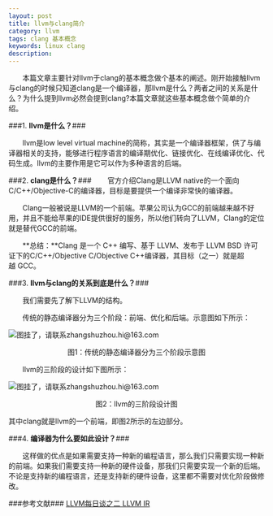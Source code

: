 ```yaml
---
layout: post
title: llvm与clang简介
category: llvm
tags: clang 基本概念
keywords: linux clang
description: 
---
```


&#160; &#160; &#160; &#160;本篇文章主要针对llvm于clang的基本概念做个基本的阐述。刚开始接触llvm与clang的时候只知道clang是一个编译器，那llvm是什么？两者之间的关系是什么？为什么提到llvm必然会提到clang?本篇文章就这些基本概念做个简单的介绍。

###1. **llvm是什么？**###

&#160; &#160; &#160; &#160;llvm是low level virtual machine的简称，其实是一个编译器框架，供了与编译器相关的支持，能够进行程序语言的编译期优化、链接优化、在线编译优化、代码生成。llvm的主要作用是它可以作为多种语言的后端。

###2. **clang是什么？**###
&#160; &#160; &#160; &#160;官方介绍Clang是LLVM native的一个面向C/C++/Objective-C的编译器，目标是要提供一个编译非常快的编译器。

&#160; &#160; &#160; &#160;Clang一般被说是LLVM的一个前端。苹果公司认为GCC的前端越来越不好用，并且不能给苹果的IDE提供很好的服务，所以他们转向了LLVM，Clang的定位就是替代GCC的前端。

&#160; &#160; &#160; &#160;**总结：**Clang 是一个 C++ 编写、基于 LLVM、发布于 LLVM BSD 许可证下的C/C++/Objective C/Objective C++编译器，其目标（之一）就是超越 GCC。

###3. **llvm与clang的关系到底是什么？**###

&#160; &#160; &#160; &#160;我们需要先了解下LLVM的结构。

&#160; &#160; &#160; &#160;传统的静态编译器分为三个阶段：前端、优化和后端。示意图如下所示：

![图挂了，请联系zhangshuzhou.hi@163.com](http://7xiif2.com1.z0.glb.clouddn.com/2015-07-12-001.png "Optional title")

<div style="text-align:center">图1：传统的静态编译器分为三个阶段示意图</div>

&#160; &#160; &#160; &#160;llvm的三阶段的设计如下图所示：

![图挂了，请联系zhangshuzhou.hi@163.com](http://7xiif2.com1.z0.glb.clouddn.com/2015-07-12-002.png "Optional title")

<div style="text-align:center">图2：llvm的三阶段设计图</div>

其中clang就是llvm的一个前端，即图2所示的左边部分。

###4. **编译器为什么要如此设计？**###

&#160; &#160; &#160; &#160;这样做的优点是如果需要支持一种新的编程语言，那么我们只需要实现一种新的前端。如果我们需要支持一种新的硬件设备，那我们只需要实现一个新的后端。不论是支持新的编程语言，还是支持新的硬件设备，这里都不需要对优化阶段做修改。


###参考文献###
[LLVM每日谈之二 LLVM IR ](http://blog.csdn.net/snsn1984/article/details/8037414)